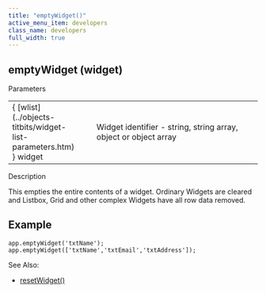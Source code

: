 ```yaml
---
title: "emptyWidget()"
active_menu_item: developers
class_name: developers
full_width: true
---
```



## emptyWidget (widget)

Parameters

<table>
<tr>
<td width="146">
{ [wlist](../objects-titbits/widget-list-parameters.htm) } widget

</td>
<td width="13">
</td>
<td width="721">
Widget identifier - string, string array, object or object array

</td>
</tr>
</table>

Description

This empties the entire contents of a widget. Ordinary Widgets are cleared and Listbox, Grid and other complex Widgets have all row data removed.

## Example

    app.emptyWidget('txtName');
    app.emptyWidget(['txtName','txtEmail','txtAddress']);
   

See Also:

 - [resetWidget()](resetwidget.htm)


